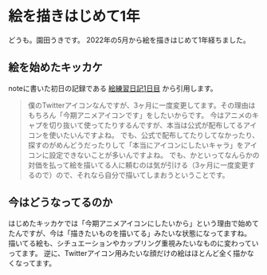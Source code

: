 # 絵を描きはじめて1年
どうも。園田うきです。
2022年の5月から絵を描きはじめて1年経ちました。
## 絵を始めたキッカケ
noteに書いた初日の記録である [絵練習日記1日目](https://note.com/ukitouchtypist/n/n0b02cce1a6d4) から引用します。

> 僕のTwitterアイコンなんですが、3ヶ月に一度変更してます。その理由はもちろん「今期アニメアイコンです」をしたいからです。
> 今はアニメのキャプを切り抜いて使ってたりするんですが、本当は公式が配布してるアイコンを使いたいんですよね。
> でも、公式で配布してたりしてなかったり、探すのがめんどうだったりして「本当にアイコンにしたいキャラ」をアイコンに設定できないことが多いんですよね。
> でも、かといってなんらかの対価を払って絵を描いてる人に頼むのは気が引ける（3ヶ月に一度変更するので）ので、それなら自分で描いてしまおうということです。

## 今はどうなってるのか
はじめたキッカケでは「今期アニメアイコンにしたいから」という理由で始めてたんですが、今は「描きたいものを描いてる」みたいな状態になってますね。
描いてる絵も、シチュエーションやカップリング重視みたいなものに変わっていってます。
逆に、Twitterアイコン用みたいな顔だけの絵はほとんど全く描かなくなってます。

